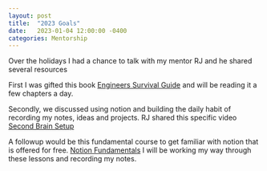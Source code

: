 ```yaml
---
layout: post
title:  "2023 Goals"
date:   2023-01-04 12:00:00 -0400
categories: Mentorship
---
```

Over the holidays I had a chance to talk with my mentor RJ and he shared several resources

First I was gifted this book [Engineers Survival Guide](https://www.amazon.com/Engineers-Survival-Guide-Facebook-Microsoft/dp/B09MBZBGFK) and will be reading it a few chapters a day.

Secondly, we discussed using notion and building the daily habit of recording my notes, ideas and projects. RJ shared this specific video [Second Brain Setup](https://www.youtube.com/watch?v=vs8WQh2k-Ow)

A followup would be this fundamental course to get familiar with notion that is offered for free. [Notion Fundamentals](https://thomasjfrank.com/fundamentals/) I will be working my way through these lessons and recording my notes.
